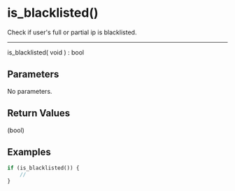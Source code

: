 # is_blacklisted()

Check if user's full or partial ip is blacklisted.

---

is_blacklisted( void ) : bool

## Parameters

No parameters.

## Return Values

(bool)

## Examples

```php
if (is_blacklisted()) {
    //
}
```
